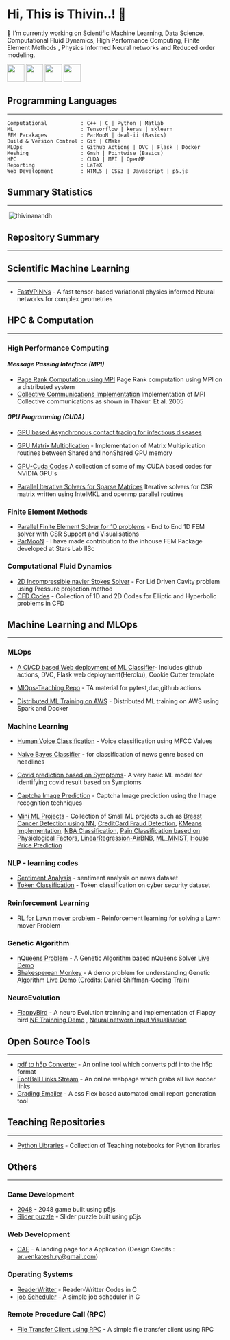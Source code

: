 # Hi, This is Thivin..! 👋



🔭 I’m currently working on Scientific Machine Learning, Data Science,  Computational Fluid Dynamics, High Performance Computing, Finite Element Methods , Physics Informed Neural networks and Reduced order modeling. 



[<img src="https://cdn-icons-png.flaticon.com/512/174/174857.png"  height="40">](https://www.linkedin.com/in/thivinanandh/)
[<img src="https://upload.wikimedia.org/wikipedia/commons/thumb/c/c7/Google_Scholar_logo.svg/2048px-Google_Scholar_logo.svg.png"  height="40">](https://scholar.google.com/citations?user=NiA-K0MAAAAJ)
[<img src="https://upload.wikimedia.org/wikipedia/commons/thumb/e/ef/Stack_Overflow_icon.svg/768px-Stack_Overflow_icon.svg.png"  height="40">](https://stackoverflow.com/users/14759548/thivinanandh)
[<img src="https://encrypted-tbn0.gstatic.com/images?q=tbn:ANd9GcQacQ3Fm5-auawCN4ygk5sXx426jqxvq_QRQfwd-LlCo2MXImsDn3iw-U4TOxWL-IqPjmg&usqp=CAU" height="40">](https://scicomp.stackexchange.com/users/39579/thivinanandh)


## Programming Languages
---

```
Computational           : C++ | C | Python | Matlab
ML                      : Tensorflow | keras | sklearn 
FEM Pacakages           : ParMooN | deal-ii (Basics)
Build & Version Control : Git | CMake 
MLOps                   : Github Actions | DVC | Flask | Docker
Meshing                 : Gmsh | Pointwise (Basics)
HPC                     : CUDA | MPI | OpenMP 
Reporting               : LaTeX
Web Development         : HTML5 | CSS3 | Javascript | p5.js
```

## Summary Statistics
---

<p>&nbsp;<img align="center" src="https://github-readme-stats.vercel.app/api?username=thivinanandh&show_icons=true&locale=en" alt="thivinanandh" /></p>

## Repository Summary
---

## Scientific Machine Learning
---

* [FastVPINNs](https://github.com/cmgcds/fastvpinns) - A fast tensor-based variational physics informed Neural networks for complex geometries


## HPC & Computation
---

### High Performance Computing 

#### *Message Passing Interface (MPI)*
* [Page Rank Computation using MPI](https://github.com/thivinanandh/MPI_Programming/tree/main/PageRank) Page Rank computation using MPI on a distributed system
* [Collective Communications Implementation](https://github.com/thivinanandh/MPI_Programming/tree/main/MPI_Collective_Communication) Implementation of MPI Collective communications as shown in Thakur. Et al. 2005

#### *GPU Programming (CUDA)*

* [GPU based Asynchronous contact tracing for infectious diseases](https://github.com/thivinanandh/GPU-Cuda_Contact_Tracing)

* [GPU Matrix Multiplication](https://github.com/thivinanandh/GPU-OpenMP-MatixMultiplicaiton) - Implementation of Matrix Multiplication routines between Shared and nonShared GPU memory
* [GPU-Cuda Codes](https://github.com/thivinanandh/GPU_Programming_CUDA) A collection of some of my CUDA based codes for NVIDIA GPU's
* [Parallel Iterative Solvers for Sparse Matrices](https://github.com/thivinanandh/IterativeSolversforFEM) Iterative solvers for CSR matrix written using IntelMKL and openmp parallel routines


### Finite Element Methods


* [Parallel Finite Element Solver for 1D problems](https://github.com/thivinanandh/1D_FEM_Solver_Parallel) - End to End 1D FEM solver with CSR Support and Visualisations
* [ParMooN](https://github.com/sassanin/ParMooN) - I have made contribution to the inhouse FEM Package developed at Stars Lab IISc


### Computational Fluid Dynamics

* [2D Incompressible navier Stokes Solver](https://github.com/thivinanandh/2D_Incompressible_NavierStokes_Solver) - For Lid Driven Cavity problem using Pressure projection method
* [CFD Codes](https://github.com/thivinanandh/CFD_Course_Codes) - Collection of 1D and 2D Codes for Elliptic and Hyperbolic problems in CFD

## Machine Learning and MLOps
---

### MLOps

* [A CI/CD based Web deployment of ML Classifier](https://github.com/thivinanandh/ML_MINST_Deployment)- Includes github actions, DVC, Flask web deployment(Heroku), Cookie Cutter template
* [MlOps-Teaching Repo](https://github.com/thivinanandh/MLOps_GithubActions) - TA material for pytest,dvc,github actions

* [Distributed ML Training on AWS](https://github.com/thivinanandh/Distributed_ML_AWS) - Distributed ML training on AWS using Spark and Docker

### Machine Learning 

* [Human Voice Classification](https://github.com/thivinanandh/ML_Human_Voice_Classification) - Voice classification using MFCC Values
* [Naive Bayes Classifier](https://github.com/thivinanandh/Naive_Bayes_Classifier) - for classification of news genre based on headlines
* [Covid prediction based on Symptoms](https://github.com/thivinanandh/Covid_Prediction_ML)- A very basic ML model for identifying covid result based on Symptoms

* [Captcha Image Prediction](https://github.com/thivinanandh/Captcha-Image-Detection-using-Image-Recognition) - Captcha Image prediction using the Image recognition techniques

* [Mini ML Projects](https://github.com/thivinanandh/Mini_ML_Projects_Collection) - Collection of Small ML projects such as [Breast Cancer Detection using NN](https://github.com/thivinanandh/Mini_ML_Projects_Collection/tree/main/Breast%20Cancer%20Detection%20using%20NN), [CreditCard Fraud Detection](https://github.com/thivinanandh/Mini_ML_Projects_Collection/tree/main/CreditCard%20Fraud%20Detection), [KMeans Implementation](https://github.com/thivinanandh/Mini_ML_Projects_Collection/tree/main/KMeans%20Implementation), [NBA Classification](https://github.com/thivinanandh/Mini_ML_Projects_Collection/tree/main/NBA%20Classification), [Pain Classification based on Physiological Factors](https://github.com/thivinanandh/Mini_ML_Projects_Collection/tree/main/Pain%20Classification), [LinearRegression-AirBNB](https://github.com/thivinanandh/Mini_ML_Projects_Collection/tree/main/LinearRegression-AirBNB), [ML_MNIST](https://github.com/thivinanandh/Mini_ML_Projects_Collection/tree/main/ML_MNIST), [House Price Prediction](https://github.com/thivinanandh/Mini_ML_Projects_Collection/tree/main/House%20Price%20Prediction)

### NLP - learning codes
* [Sentiment Analysis](https://github.com/thivinanandh/NLP-Learning/tree/master/Cybersecurity%20-Token%20Classification) - sentiment analysis on news dataset
* [Token Classification](https://github.com/thivinanandh/NLP-Learning/tree/master/Cybersecurity%20-Token%20Classification) - Token classification on cyber security dataset

### Reinforcement Learning
* [RL for Lawn mover problem](https://github.com/thivinanandh/Reinforment_Learning_Lawn_Mover) - Reinforcement learning for solving a Lawn mover Problem


### Genetic Algorithm

* [nQueens Problem](https://github.com/thivinanandh/Genetic_Algorithm/tree/main/nQueens) - A Genetic Algorithm based nQueens Solver [Live Demo](https://thivinanandh.github.io/Genetic_Algorithm/nQueens/)
* [Shakesperean Monkey](https://github.com/thivinanandh/Genetic_Algorithm/tree/main/Shakespearean_Monkey) - A demo problem for understanding Genetic Algorithm [Live Demo](https://thivinanandh.github.io/Genetic_Algorithm/Shakespearean_Monkey/) (Credits: Daniel Shiffman-Coding Train)

### NeuroEvolution

* [FlappyBird](https://github.com/thivinanandh/NeuroEvolution) - A neuro Evolution trainning and implementation of Flappy bird [NE Trainning Demo](https://thivinanandh.github.io/NeuroEvolution/flappyBird/index.html) , [Neural networn Input Visualisation](https://thivinanandh.github.io/NeuroEvolution/flappyNN/index.html)


## Open Source Tools
---

* [pdf to h5p Converter](https://github.com/thivinanandh/pdf_to_h5p_converter) - An online tool which converts pdf into the h5p format
* [FootBall Links Stream](https://thivinanandh.github.io/Football_Streaming_Links/) - An online webpage which grabs all live soccer links
* [Grading Emailer](https://github.com/thivinanandh/grading-emailer) - A css Flex based automated email report generation tool

## Teaching Repositories
---

* [Python Libraries](https://github.com/thivinanandh/Teaching-Python.git) - Collection of Teaching notebooks for Python libraries


## Others
---

### Game Development

* [2048](https://thivinanandh.github.io/games/js/2048/2048.html) - 2048 game built using p5js
* [Slider puzzle](https://thivinanandh.github.io/games/js/slider/index.html) - Slider puzzle built using p5js

### Web Development 

* [CAF](https://thivinthewebdev.github.io/CAF_acc/CAF_acc/docs/index.html) - A landing page for a Application (Design Credits : ar.venkatesh.ry@gmail.com)

### Operating Systems

* [ReaderWritter](https://github.com/thivinanandh/Operating_Systems_Codes/tree/master/Reader-Writter) - Reader-Writter Codes in C
* [job Scheduler](https://github.com/thivinanandh/Operating_Systems_Codes/tree/master/jobScheduler) - A simple job scheduler in C

### Remote Procedure Call (RPC)
* [File Transfer Client using RPC](https://github.com/thivinanandh/File-Transfer-client-using-RPC) - A simple file transfer client using RPC

